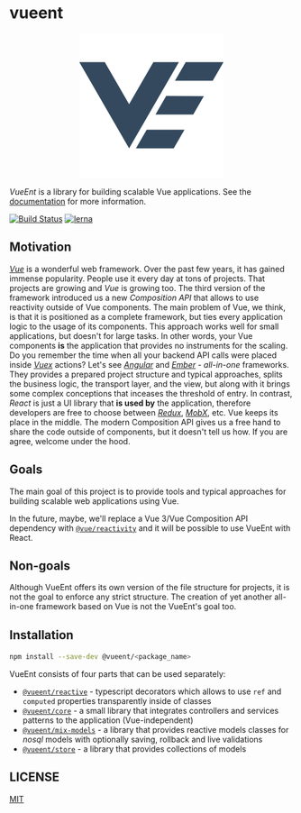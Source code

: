 # vueent

<p align="center">
  <img src="src/docs/.vuepress/public/img/logo.png">
</p>

_VueEnt_ is a library for building scalable Vue applications. See the [documentation](https://vueent.github.io/vueent/) for more information.

[![Build Status](https://travis-ci.com/vueent/vueent.svg?branch=main)](https://travis-ci.com/vueent/vueent) [![lerna](https://img.shields.io/badge/maintained%20with-lerna-cc00ff.svg)](https://lerna.js.org/)

## Motivation

[_Vue_](https://vuejs.org/) is a wonderful web framework. Over the past few years, it has gained immense popularity. People use it every day at tons of projects. That projects are growing and _Vue_ is growing too. The third version of the framework introduced us a new _Composition API_ that allows to use reactivity outside of Vue components. The main problem of Vue, we think, is that it is positioned as a complete framework, but ties every application logic to the usage of its components. This approach works well for small applications, but doesn't for large tasks. In other words, your Vue components **is** the application that provides no instruments for the scaling. Do you remember the time when all your backend API calls were placed inside [_Vuex_](https://vuex.vuejs.org/) actions? Let's see [_Angular_](https://angular.io/) and [_Ember_](https://emberjs.com/) - _all-in-one_ frameworks. They provides a prepared project structure and typical approaches, splits the business logic, the transport layer, and the view, but along with it brings some complex conceptions that inceases the threshold of entry. In contrast, _React_ is just a UI library that **is used by** the application, therefore developers are free to choose between [_Redux_](https://redux.js.org/), [_MobX_](https://mobx.js.org/), etc. Vue keeps its place in the middle. The modern Composition API gives us a free hand to share the code outside of components, but it doesn't tell us how. If you are agree, welcome under the hood.

## Goals

The main goal of this project is to provide tools and typical approaches for building scalable web applications using Vue.

In the future, maybe, we'll replace a Vue 3/Vue Composition API dependency with [`@vue/reactivity`](https://www.npmjs.com/package/@vue/reactivity) and it will be possible to use VueEnt with React.

## Non-goals

Although VueEnt offers its own version of the file structure for projects, it is not the goal to enforce any strict structure. The creation of yet another all-in-one framework based on Vue is not the VueEnt's goal too.

## Installation

```sh
npm install --save-dev @vueent/<package_name>
```

VueEnt consists of four parts that can be used separately:

- [`@vueent/reactive`](./packages/reactive) - typescript decorators which allows to use `ref` and `computed` properties transparently inside of classes
- [`@vueent/core`](./packages/core) - a small library that integrates controllers and services patterns to the application (Vue-independent)
- [`@vueent/mix-models`](./packages/mix-models) - a library that provides reactive models classes for _nosql_ models with optionally saving, rollback and live validations
- [`@vueent/store`](./packages/store) - a library that provides collections of models

## LICENSE

[MIT](./LICENSE)
